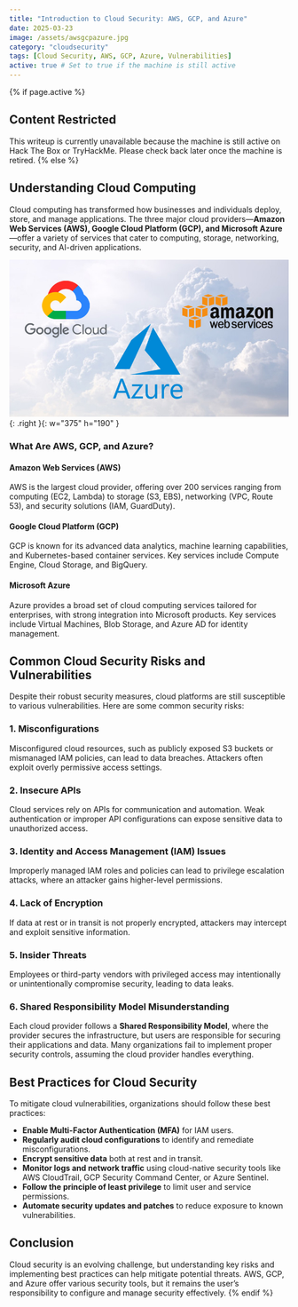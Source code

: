 ```yaml
---
title: "Introduction to Cloud Security: AWS, GCP, and Azure"
date: 2025-03-23
image: /assets/awsgcpazure.jpg
category: "cloudsecurity"
tags: [Cloud Security, AWS, GCP, Azure, Vulnerabilities]
active: true # Set to true if the machine is still active
---
```


{% if page.active %}
## Content Restricted
This writeup is currently unavailable because the machine is still active on Hack The Box or TryHackMe. Please check back later once the machine is retired.
{% else %}
## Understanding Cloud Computing
Cloud computing has transformed how businesses and individuals deploy, store, and manage applications. The three major cloud providers—**Amazon Web Services (AWS), Google Cloud Platform (GCP), and Microsoft Azure**—offer a variety of services that cater to computing, storage, networking, security, and AI-driven applications. 

![Desktop View](/assets/awsgcpazure.jpg){: .right }{: w="375" h="190" }

### What Are AWS, GCP, and Azure?
#### **Amazon Web Services (AWS)**
AWS is the largest cloud provider, offering over 200 services ranging from computing (EC2, Lambda) to storage (S3, EBS), networking (VPC, Route 53), and security solutions (IAM, GuardDuty). 

#### **Google Cloud Platform (GCP)**
GCP is known for its advanced data analytics, machine learning capabilities, and Kubernetes-based container services. Key services include Compute Engine, Cloud Storage, and BigQuery.

#### **Microsoft Azure**
Azure provides a broad set of cloud computing services tailored for enterprises, with strong integration into Microsoft products. Key services include Virtual Machines, Blob Storage, and Azure AD for identity management.

## Common Cloud Security Risks and Vulnerabilities
Despite their robust security measures, cloud platforms are still susceptible to various vulnerabilities. Here are some common security risks:

### **1. Misconfigurations**
Misconfigured cloud resources, such as publicly exposed S3 buckets or mismanaged IAM policies, can lead to data breaches. Attackers often exploit overly permissive access settings.

### **2. Insecure APIs**
Cloud services rely on APIs for communication and automation. Weak authentication or improper API configurations can expose sensitive data to unauthorized access.

### **3. Identity and Access Management (IAM) Issues**
Improperly managed IAM roles and policies can lead to privilege escalation attacks, where an attacker gains higher-level permissions.

### **4. Lack of Encryption**
If data at rest or in transit is not properly encrypted, attackers may intercept and exploit sensitive information.

### **5. Insider Threats**
Employees or third-party vendors with privileged access may intentionally or unintentionally compromise security, leading to data leaks.

### **6. Shared Responsibility Model Misunderstanding**
Each cloud provider follows a **Shared Responsibility Model**, where the provider secures the infrastructure, but users are responsible for securing their applications and data. Many organizations fail to implement proper security controls, assuming the cloud provider handles everything.

## Best Practices for Cloud Security
To mitigate cloud vulnerabilities, organizations should follow these best practices:

- **Enable Multi-Factor Authentication (MFA)** for IAM users.
- **Regularly audit cloud configurations** to identify and remediate misconfigurations.
- **Encrypt sensitive data** both at rest and in transit.
- **Monitor logs and network traffic** using cloud-native security tools like AWS CloudTrail, GCP Security Command Center, or Azure Sentinel.
- **Follow the principle of least privilege** to limit user and service permissions.
- **Automate security updates and patches** to reduce exposure to known vulnerabilities.

## Conclusion
Cloud security is an evolving challenge, but understanding key risks and implementing best practices can help mitigate potential threats. AWS, GCP, and Azure offer various security tools, but it remains the user’s responsibility to configure and manage security effectively.
{% endif %}
